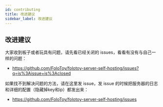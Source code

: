 ```yaml
---
id: contributing
title: 改进建议
sidebar_label: 改进建议
---
```


## 改进建议

大家收到板子或者玩具有问题，请先看已经关闭的 issues，看看有没有与自己一样的问题：

- https://github.com/FoloToy/folotoy-server-self-hosting/issues?q=is%3Aissue+is%3Aclosed

如果找不到解决问题的方法，请在这里发 issue，发 issue 的时候把服务器的日志和详细的配置（隐藏掉key和ip）都发出来：

- https://github.com/FoloToy/folotoy-server-self-hosting/issues

